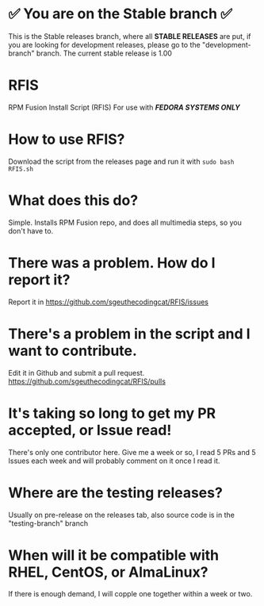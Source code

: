 # ✅ You are on the Stable branch ✅
This is the Stable releases branch, where all **STABLE RELEASES** are put, if you are looking for development releases, please go to the "development-branch" branch. The current stable release is 1.00

# RFIS
RPM Fusion Install Script (RFIS) 
For use with ***FEDORA SYSTEMS ONLY***

# How to use RFIS?
Download the script from the releases page and run it with ``sudo bash RFIS.sh``

# What does this do?
Simple. Installs RPM Fusion repo, and does all multimedia steps, so you don't have to.

# There was a problem. How do I report it?
Report it in https://github.com/sgeuthecodingcat/RFIS/issues 

# There's a problem in the script and I want to contribute.
Edit it in Github and submit a pull request.
https://github.com/sgeuthecodingcat/RFIS/pulls

# It's taking so long to get my PR accepted, or Issue read!
There's only one contributor here. Give me a week or so, I read 5 PRs and 5 Issues each week and will probably comment on it once I read it.

# Where are the testing releases?
Usually on pre-release on the releases tab, also source code is in the "testing-branch" branch

# When will it be compatible with RHEL, CentOS, or AlmaLinux?
If there is enough demand, I will copple one together within a week or two.
